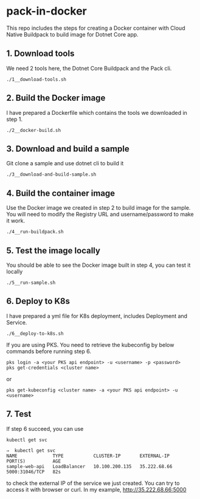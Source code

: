 # pack-in-docker

This repo includes the steps for creating a Docker container with Cloud Native Buildpack to build image for Dotnet Core app.

## 1. Download tools

We need 2 tools here, the Dotnet Core Buildpack and the Pack cli.

```
./1__download-tools.sh
```

## 2. Build the Docker image

I have prepared a Dockerfile which contains the tools we downloaded in step 1.

```
./2__docker-build.sh
```

## 3. Download and build a sample

Git clone a sample and use dotnet cli to build it

```
./3__download-and-build-sample.sh
```

## 4. Build the container image

Use the Docker image we created in step 2 to build image for the sample. You will need to modify the Registry URL and username/password to make it work.

```
./4__run-buildpack.sh
```

## 5. Test the image locally

You should be able to see the Docker image built in step 4, you can test it locally

```
./5__run-sample.sh
```

## 6. Deploy to K8s

I have prepared a yml file for K8s deployment, includes Deployment and Service.

```
./6__deploy-to-k8s.sh
```

If you are using PKS. You need to retrieve the kubeconfig by below commands before running step 6.  

```
pks login -a <your PKS api endpoint> -u <username> -p <password>
pks get-credentials <cluster name>
```

or

```
pks get-kubeconfig <cluster name> -a <your PKS api endpoint> -u <username>
```

## 7. Test

If step 6 succeed, you can use

```
kubectl get svc
```

```
⇒  kubectl get svc
NAME             TYPE           CLUSTER-IP       EXTERNAL-IP    PORT(S)          AGE
sample-web-api   LoadBalancer   10.100.200.135   35.222.68.66   5000:31046/TCP   82s
```

to check the external IP of the service we just created. You can try to access it with browser or curl. In my example, http://35.222.68.66:5000
